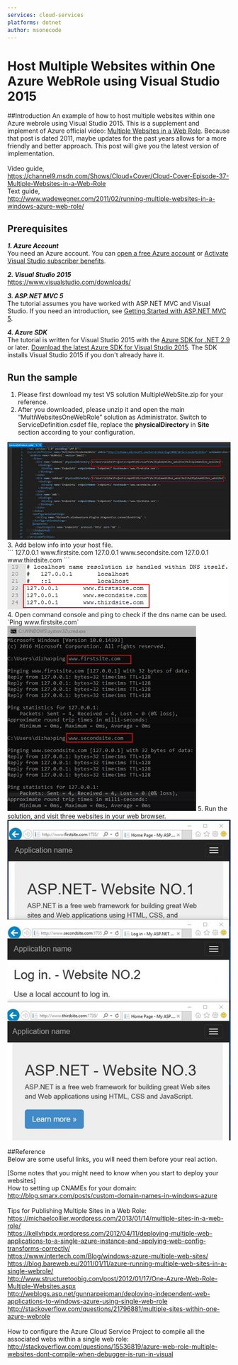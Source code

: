 ```yaml
---
services: cloud-services
platforms: dotnet
author: msonecode
---
```


# Host Multiple Websites within One Azure WebRole using Visual Studio 2015

##Introduction
An example of how to host multiple websites within one Azure webrole using Visual Studio 2015. This is a supplement and implement of Azure official video: [Multiple Websites in a Web Role](https://channel9.msdn.com/Shows/Cloud+Cover/Cloud-Cover-Episode-37-Multiple-Websites-in-a-Web-Role).  Because that post is dated 2011, maybe updates for the past years allows for a more friendly and better approach. This post will give you the latest version of implementation.
<br/><br/>
Video guide,<br/>
https://channel9.msdn.com/Shows/Cloud+Cover/Cloud-Cover-Episode-37-Multiple-Websites-in-a-Web-Role
<br/>
Text guide,<br/>
http://www.wadewegner.com/2011/02/running-multiple-websites-in-a-windows-azure-web-role/

## Prerequisites

***1. Azure Account***
<br/>
You need an Azure account. You can [open a free Azure account](https://azure.microsoft.com/pricing/free-trial/?WT.mc_id=A261C142F) or [Activate Visual Studio subscriber benefits](https://azure.microsoft.com/pricing/member-offers/msdn-benefits-details/?WT.mc_id=A261C142F).

***2. Visual Studio 2015***
<br/>
https://www.visualstudio.com/downloads/

***3. ASP.NET MVC 5***
<br/>
The tutorial assumes you have worked with ASP.NET MVC and Visual Studio. If you need an introduction, see [Getting Started with ASP.NET MVC 5](http://www.asp.net/mvc/overview/getting-started/introduction/getting-started).

***4. Azure SDK***
<br/>
The tutorial is written for Visual Studio 2015 with the [Azure SDK for .NET 2.9](https://azure.microsoft.com/en-us/documentation/articles/dotnet-sdk/) or later.
[Download the latest Azure SDK for Visual Studio 2015](http://go.microsoft.com/fwlink/?linkid=518003). The SDK installs Visual Studio 2015 if you don't already have it.

## Run the sample
1.	Please first download my test VS solution MultipleWebSite.zip for your reference.
2.	After you downloaded, please unzip it and open the main “MultiWebsitesOneWebRole” solution as Administrator.
Switch to ServiceDefinition.csdef file, replace the __physicalDirectory__ in __Site__ section according to your configuration.<br/>
<img src="https://github.com/zhangdingsong/AzureMultipleWebsitesOneWebrole/blob/master/2.jpg">
3.	Add below info into your host file.<br/>
```
  127.0.0.1  www.firstsite.com
  127.0.0.1  www.secondsite.com
  127.0.0.1  www.thirdsite.com
```

<img src="https://github.com/zhangdingsong/AzureMultipleWebsitesOneWebrole/blob/master/3.jpg">
4.	Open command console and ping to check if the dns name can be used.<br/>
`Ping www.firstsite.com`  
<img src="https://github.com/zhangdingsong/AzureMultipleWebsitesOneWebrole/blob/master/4.jpg">
5.	Run the solution, and visit three websites in your web browser.<br/>
<img src="https://github.com/zhangdingsong/AzureMultipleWebsitesOneWebrole/blob/master/1.jpg">

##Reference<br/>
Below are some useful links, you will need them before your real action.<br/>

[Some notes that you might need to know when you start to deploy your websites]<br/>
How to setting up CNAMEs for your domain:<br/>
http://blog.smarx.com/posts/custom-domain-names-in-windows-azure
<br/><br/>
Tips for Publishing Multiple Sites in a Web Role:<br/>
https://michaelcollier.wordpress.com/2013/01/14/multiple-sites-in-a-web-role/<br/>
https://kellyhpdx.wordpress.com/2012/04/11/deploying-multiple-web-applications-to-a-single-azure-instance-and-applying-web-config-transforms-correctly/<br/>
https://www.intertech.com/Blog/windows-azure-multiple-web-sites/<br/>
https://blog.bareweb.eu/2011/01/11/azure-running-multiple-web-sites-in-a-single-webrole/<br/>
http://www.structuretoobig.com/post/2012/01/17/One-Azure-Web-Role-Multiple-Websites.aspx<br/>
http://weblogs.asp.net/gunnarpeipman/deploying-independent-web-applications-to-windows-azure-using-single-web-role<br/>
http://stackoverflow.com/questions/21796881/multiple-sites-within-one-azure-webrole<br/>
<br/>
How to configure the Azure Cloud Service Project to compile all the associated webs within a single web role:<br/>
http://stackoverflow.com/questions/15536819/azure-web-role-multiple-websites-dont-compile-when-debugger-is-run-in-visual<br/>

